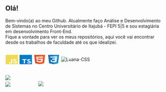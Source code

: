 ## Olá!
Bem-vindo(a) ao meu Github. Atualmente faço Análise e Desenvolvimento de Sistemas no Centro Universitário de Itajubá - FEPI 5|5 e sou estagiária em desenvolvimento Front-End.<br>
Fique a vontade para ver os meus repositórios, aqui você vai encontrar desde os trabalhos de faculdade até os que idealizei.

<div style="display: inline_block"><br>
  <img align="center" alt="Luana-Js" height="30" width="40" src="https://raw.githubusercontent.com/devicons/devicon/master/icons/javascript/javascript-plain.svg">
  <img align="center" alt="Luana-Ts" height="30" width="40" src="https://raw.githubusercontent.com/devicons/devicon/master/icons/typescript/typescript-plain.svg">
  <img align="center" alt="Luana-HTML" height="30" width="40" src="https://raw.githubusercontent.com/devicons/devicon/master/icons/html5/html5-original.svg">
  <img align="center" alt="Luana-CSS" height="30" width="40" src="https://raw.githubusercontent.com/devicons/devicon/master/icons/css3/css3-original.svg">
  <img align="center" alt="Luana-CSS" height="30" width="40" src="https://cdn.jsdelivr.net/gh/devicons/devicon/icons/angularjs/angularjs-original.svg" />
</div><br><br>

<div> 
  <a href="https://www.linkedin.com/in/lluanagabrieli" target="_blank"><img src="https://img.shields.io/badge/-LinkedIn-%230077B5?style=for-the-badge&logo=linkedin&logoColor=white" target="_blank"></a> 
</div>

<img src="https://raw.githubusercontent.com/MicaelliMedeiros/micaellimedeiros/master/image/computer-illustration.png" min-width="400px" max-width="400px" width="400px" align="right">

<a href="https://github.com/Gurupreet">
  <img align="center" src="https://github-readme-stats.vercel.app/api/top-langs/?username=lluanagabrieli&theme=dracula&hide_langs_below=1" />
</a>

